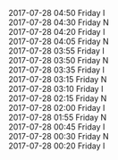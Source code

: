 2017-07-28 04:50 Friday  I  
2017-07-28 04:30 Friday  N  
2017-07-28 04:20 Friday  I  
2017-07-28 04:05 Friday  N  
2017-07-28 03:55 Friday  I  
2017-07-28 03:50 Friday  N  
2017-07-28 03:35 Friday  I  
2017-07-28 03:15 Friday  N  
2017-07-28 03:10 Friday  I  
2017-07-28 02:15 Friday  N  
2017-07-28 02:00 Friday  I  
2017-07-28 01:55 Friday  N  
2017-07-28 00:45 Friday  I  
2017-07-28 00:30 Friday  N  
2017-07-28 00:20 Friday  I  
